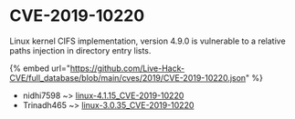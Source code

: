 # CVE-2019-10220

Linux kernel CIFS implementation, version 4.9.0 is vulnerable to a relative paths injection in directory entry lists.

{% embed url="https://github.com/Live-Hack-CVE/full_database/blob/main/cves/2019/CVE-2019-10220.json" %}


* nidhi7598 ~> [linux-4.1.15_CVE-2019-10220](https://zeste.alice-snow.ru/2019/database/cve-2019-10220/linux-4.1.15_cve-2019-10220-nidhi7598)
* Trinadh465 ~> [linux-3.0.35_CVE-2019-10220](https://zeste.alice-snow.ru/2019/database/cve-2019-10220/linux-3.0.35_cve-2019-10220-trinadh465)